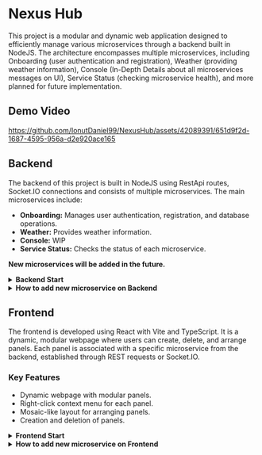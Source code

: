 # Nexus Hub

This project is a modular and dynamic web application designed to efficiently manage various microservices through a backend built in NodeJS. The architecture encompasses multiple microservices, including Onboarding (user authentication and registration), Weather (providing weather information), Console (In-Depth Details about all microservices messages on UI), Service Status (checking microservice health), and more planned for future implementation.

## Demo Video

https://github.com/IonutDaniel99/NexusHub/assets/42089391/651d9f2d-1687-4595-956a-d2e920ace165

## Backend

The backend of this project is built in NodeJS using RestApi routes, Socket.IO connections and consists of multiple microservices. The main microservices include:

- **Onboarding:** Manages user authentication, registration, and database operations.
- **Weather:** Provides weather information.
- **Console:** WIP
- **Service Status:** Checks the status of each microservice.

**New microservices will be added in the future.**

<details>
<summary><strong>Backend Start</strong></summary>
  
  To start a specific microservice use one of the following command (CMD or PowerShell) in **"NexusHub-Backend"** folder:
  ```
  node src/<Service_Name>/start.js    | By Folder
  
  npm run startSerivces               |
  npm run startOnboarding             | By package.json scripts
  npm run startWeather                |
  ```
  Or start all services by using:
  ```
  npm run startAll
  ```

</details>


<details>
<summary><strong>How to add new microservice on Backend</strong></summary>

- In "src/" folder, create a new unique folder with the name of microservice you want to have.
- Inside of that folder, create a **index.js** file and import this:
```js
  import express from 'express';
  import {createServer} from 'http';
  import cors from 'cors';
  
  import {logger} from './src/utils/winston_logger.js';
  
  const app = express();
  const server = createServer(app);

  const WEATHER_MICROSERVICE_PORT = <PORT_NUMBER>; //Unique port number - TODO fix in future to put it into a separate global file
  const SERVICE_NAME = 'NAME_OF_SERVICE';
  
  app.use(cors());
  
  app.get('/', (req, res) => {
      logger.info(`Someone join on ${SERVICE_NAME}`);
      res.sendStatus(200);
  });
  
  app.get('/status', (req, res) => {
      logger.info(`Someone check status for ${SERVICE_NAME}`);
      res.sendStatus(200);
  });
```
</details>
  
## Frontend

The frontend is developed using React with Vite and TypeScript. It is a dynamic, modular webpage where users can create, delete, and arrange panels. Each panel is associated with a specific microservice from the backend, established through REST requests or Socket.IO.

### Key Features

- Dynamic webpage with modular panels.
- Right-click context menu for each panel.
- Mosaic-like layout for arranging panels.
- Creation and deletion of panels.

<details>
<summary><strong>Frontend Start</strong></summary>
  To start web app, use the following command (CMD or PowerShell) in **"Frontend-Backend"** folder:
  ```
  npm run vite
  ```
</details>

<details>
<summary><strong>How to add new microservice on Frontend</strong></summary>



- After the microservice was implemented in backend, check it for any errors, otherwise continue
- Change directory to "NexusHub-Frontend" folder
- Go to src/config.tsx and add the following line
```js
export const <MicroserviceName>Url = "http://localhost:<MICROSERVICE_PORT>";
```
- Go to "src/panels/BackendPanels/<MICROSERVICE_NAME_FOLDER>/<REACT_Microservice_File>.tsx" **or** "src/panels/ClientPanels/<CLIENT_PANEL_FOLDER>/<REACT_PANEL_FILE>.tsx"
- After file was created, create a react functional component. Example below:
```js
export function MicroserviceNamePanel() { //Example SettingsPanel
  return <div>ReactComponent or Custom Text</div>
}
```
- If the panel you`ve created its part of a backend microservice, follow Backend, else follow Frontend.
  * **Backend**: Go to "src/configs/BackendServicesConfig.tsx" and add the following line inside **SERVICES_CONFIG** object
    ```js
    import { Console, Temperature, User } from "@blueprintjs/icons";
    export const SERVICES_CONFIG: Record<string, IPanelConfig> = {
        "Onboarding": { "icon": <User />, "selectable": false },
        "Weather": { "icon": <Temperature />, "selectable": true },
        "Console": { "icon": <Console />, "selectable": true },
        ////ADD IT BELOW
        "MICROSERVICE_NAME": { "icon": <Console />, "selectable": true }, //Icon -> unique icon for ur microservice, Selectable -> if can be selected as a panel or not
    }
    ```
* ### **THIS ARE IS STILL WORK IN PROGRESS**
  * **Frontend**: Go to "src/configs/ClientServicesConfig.tsx" and add the following line 
    ```js
    export const CLIENT_SERVICES_CONFIG: Record<string, IPanelConfig> = {
        "Settings": { "icon": <CogIcon />, "selectable": false },
        "PANEL_NAME" : { "icon": <CogIcon />, "selectable": false } //Icon -> unique icon for ur microservice, Selectable -> if can be selected as a panel or not
    }
    
    export const CLIENT_PANELS_OBJECT = [
        {
            "service_name": "Settings",
            "service_name: "PANEL_NAME",
        }
    ]
    ```
- In the end, go to "src/configs/GlobalsPanel.tsx" and add Name of the service and JSX component to render as below
```js
export const GLOBAL_PANELS_CONFIG: Record<string, ReactElement> = {
    "Onboarding": <OnboardingPanel />,
    "Weather": <WeatherPanel />,
    "Console": <ConsolePanel />,
    "Settings": <SettingsPanel />
    //Add belowe here
    "PANEL_NAME": <MicroserviceNamePanel />
};
```
- After all is settled, when you right click in UI on a "Free" Panel, you should see your microservice as a button and a red/yellow/green dot which represent the service status
</details>

